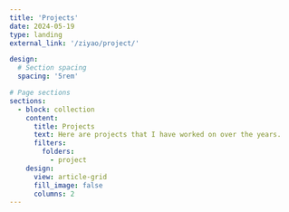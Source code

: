 ```yaml
---
title: 'Projects'
date: 2024-05-19
type: landing
external_link: '/ziyao/project/'

design:
  # Section spacing
  spacing: '5rem'

# Page sections
sections:
  - block: collection
    content:
      title: Projects
      text: Here are projects that I have worked on over the years.
      filters:
        folders:
          - project
    design:
      view: article-grid
      fill_image: false
      columns: 2
---
```


